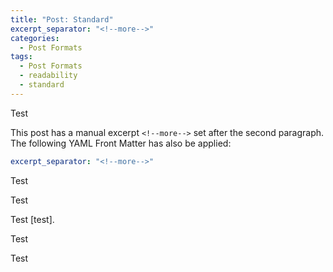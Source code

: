 ```yaml
---
title: "Post: Standard"
excerpt_separator: "<!--more-->"
categories:
  - Post Formats
tags:
  - Post Formats
  - readability
  - standard
---
```


Test

<!--more-->

This post has a manual excerpt `<!--more-->` set after the second paragraph. The following YAML Front Matter has also be applied:

```yaml
excerpt_separator: "<!--more-->"
```

Test

Test

Test  [test]. 

Test 

Test
